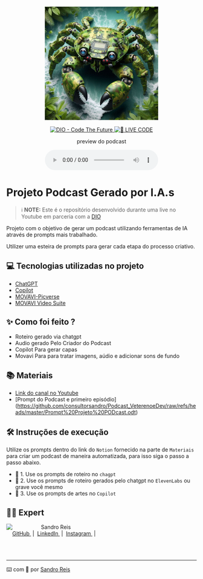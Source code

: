 <p align="center">
<img 
    src="./assets/cover.png"
    width="300"
/>
</p>

<p align="center">
<a href="https://dio.me/">
    <img 
        src="https://img.shields.io/badge/DIO-Code_The_Future-28DA77?logo=youtube" 
        alt="DIO - Code The Future">
</a>
<a href="https://dio.me/">
<img 
    src="https://img.shields.io/badge/🔴_LIVE_CODE-FF5E72" 
    alt="🔴 LIVE CODE">
</a>
</p>

<p align="center">
    preview do podcast
</p>

<div align="center">
    <audio src="output/podcast_editado.MP3" controls title="Podcast editado"></audio>
</div>

# Projeto Podcast Gerado por I.A.s


 > ℹ️ **NOTE:** Este é o repositório desenvolvido durante uma live no Youtube em parceria com a [DIO](https://dio.me)

Projeto com o objetivo de gerar um podcast utilizando ferramentas de IA através de prompts mais trabalhado.

Utilizer uma esteira de prompts para gerar cada etapa do processo criativo.

## 💻 Tecnologias utilizadas no projeto

- [ChatGPT](https://chat.openai.com/) 
- [Copilot](https://copilot.microsoft.com/)
- [MOVAVI-Picverse](https://www.movavi.com/)
- [MOVAVI Video Suite](https://www.movavi.com/)

## ✨ Como foi feito ?

- Roteiro gerado via chatgpt
- Audio gerado Pelo Criador do Podcast
- Copilot Para gerar capas
- Movavi Para para tratar imagens, aúdio e adicionar sons de fundo

## 📚 Materiais

- [Link do canal no Youtube](https://www.youtube.com/@veteranoedev)
- [Prompt do Podcast e primeiro episódio] (https://github.com/consultorsandro/Podcast_VeterenoeDev/raw/refs/heads/master/Prompt%20Projeto%20PODcast.odt)
## 🛠️ Instruções de execução

Utilize os prompts dentro do link do `Notion` fornecido na parte de `Materiais` para criar um podcast de maneira automatizada, para isso siga o passo a passo abaixo.

- 🤖 1. Use os prompts de roteiro no `chagpt`
- 🤖 2. Use os prompts de roteiro gerados pelo chatgpt no  `ElevenLabs` ou grave você mesmo
- 🤖 3. Use os prompts de artes no `Copilot`

## 👨‍💻 Expert

<p>
    <img 
      align=left 
      margin=10 
      width=80 
      src="https://avatars.githubusercontent.com/u/68569797?v=4"
    />
    <p>&nbsp&nbsp&nbspSandro Reis<br>
    &nbsp&nbsp&nbsp
    <a 
        href="https://github.com/consultorsandro">
        GitHub
    </a>
    &nbsp;|&nbsp;
    <a 
        href="https://www.linkedin.com/in/sandro-reis-veterano/">
        LinkedIn
    </a>
    &nbsp;|&nbsp;
    <a 
        href="https://www.instagram.com/irmao.sandroreis/">
        Instagram
    </a>
    &nbsp;|&nbsp;</p>
</p>
<br/><br/>
<p>

---

⌨️ com 💜 por [Sandro Reis](https://github.com/consultorsandro)

